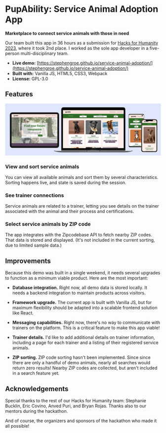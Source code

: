 # PupAbility: Service Animal Adoption App

**Marketplace to connect service animals with those in need**

Our team built this app in 36 hours as a submission for [Hacks for Humanity 2023](https://www.hacksforhumanity.io/), where it took 2nd place. I worked as the sole app developer in a five-person multi-disciplinary team.

- **Live demo:** [https://stephengroe.github.io/service-animal-adoption/](https://stephengroe.github.io/service-animal-adoption/)
- **Built with:** Vanilla JS, HTML5, CSS3, Webpack
- **License:** GPL-3.0

## Features

![Demo screenshot on multiple devices](screenshot.png)

### View and sort service animals

You can view all available animals and sort them by several characteristics. Sorting happens live, and state is saved during the session.

### See trainer connections

Service animals are related to a trainer, letting you see details on the trainer associated with the animal and their process and certifications.

### Select service animals by ZIP code

The app integrates with the Zipcodebase API to fetch nearby ZIP codes. That data is stored and displayed. (It's not included in the current sorting, due to limited sample data.)

## Improvements

Because this demo was built in a single weekend, it needs several upgrades to function as a minimum viable product. Here are the most important:

* **Database integration.** Right now, all demo data is stored locally. It needs a backend integration to maintain products across visitors.

* **Framework upgrade.** The current app is built with Vanilla JS, but for maximum flexibility should be adapted into a scalable frontend solution like React.

* **Messaging capabilities.** Right now, there's no way to communicate with trainers on the platform. This is a critical feature to make this app viable!

* **Trainer details.** I'd like to add additional details on trainer information, including a page for each trainer and a listing of their registered service animals.

* **ZIP sorting.** ZIP code sorting hasn't been implemented. Since since there are only a handful of demo animals, nearly all searches would return zero results! Nearby ZIP codes are collected, but aren't included in a search feature yet.

## Acknowledgements

Special thanks to the rest of our Hacks for Humanity team: Stephanie Bucklin, Eric Covino, Anved Puri, and Bryan Rojas. Thanks also to our mentors during the hackathon.

And of course, the organizers and sponsors of the hackathon who made it all possible!
